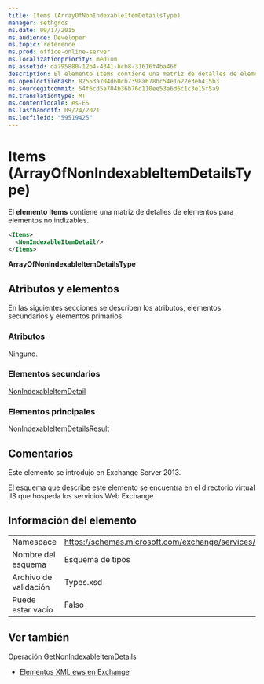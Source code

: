 ```yaml
---
title: Items (ArrayOfNonIndexableItemDetailsType)
manager: sethgros
ms.date: 09/17/2015
ms.audience: Developer
ms.topic: reference
ms.prod: office-online-server
ms.localizationpriority: medium
ms.assetid: da795880-12b4-4341-bcb8-31616f4ba46f
description: El elemento Items contiene una matriz de detalles de elementos para elementos no indizables.
ms.openlocfilehash: 82553a704d60cb7398a678bc54e1622e3eb415b3
ms.sourcegitcommit: 54f6cd5a704b36b76d110ee53a6d6c1c3e15f5a9
ms.translationtype: MT
ms.contentlocale: es-ES
ms.lasthandoff: 09/24/2021
ms.locfileid: "59519425"
---
```

# <a name="items-arrayofnonindexableitemdetailstype"></a>Items (ArrayOfNonIndexableItemDetailsType)

El **elemento Items** contiene una matriz de detalles de elementos para elementos no indizables. 
  
```XML
<Items>
  <NonIndexableItemDetail/>
</Items>
```

 **ArrayOfNonIndexableItemDetailsType**
## <a name="attributes-and-elements"></a>Atributos y elementos

En las siguientes secciones se describen los atributos, elementos secundarios y elementos primarios.
  
### <a name="attributes"></a>Atributos

Ninguno.
  
### <a name="child-elements"></a>Elementos secundarios

[NonIndexableItemDetail](nonindexableitemdetail.md)
  
### <a name="parent-elements"></a>Elementos principales

[NonIndexableItemDetailsResult](nonindexableitemdetailsresult.md)
  
## <a name="remarks"></a>Comentarios

Este elemento se introdujo en Exchange Server 2013.
  
El esquema que describe este elemento se encuentra en el directorio virtual IIS que hospeda los servicios Web Exchange.
  
## <a name="element-information"></a>Información del elemento

|||
|:-----|:-----|
|Namespace  <br/> |https://schemas.microsoft.com/exchange/services/2006/types  <br/> |
|Nombre del esquema  <br/> |Esquema de tipos  <br/> |
|Archivo de validación  <br/> |Types.xsd  <br/> |
|Puede estar vacío  <br/> |Falso  <br/> |
   
## <a name="see-also"></a>Ver también



[Operación GetNonIndexableItemDetails](getnonindexableitemdetails-operation.md)


- [Elementos XML ews en Exchange](ews-xml-elements-in-exchange.md)

